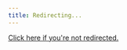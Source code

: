```yaml
---
title: Redirecting...
---
```

<head>
<script>window.location.replace("https://join.slack.com/t/apachedruidworkspace/shared_invite/zt-143m5afbr-4ebnAPJPaQfNOUu_g1MvSw")</script>
</head>

<a href ="https://join.slack.com/t/apachedruidworkspace/shared_invite/zt-143m5afbr-4ebnAPJPaQfNOUu_g1MvSw">Click here if you're not redirected.</a>

